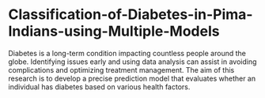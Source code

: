 # Classification-of-Diabetes-in-Pima-Indians-using-Multiple-Models
Diabetes is a long-term condition impacting countless people around the globe. Identifying issues early and using data analysis can assist in avoiding complications and optimizing treatment management. The aim of this research is to develop a precise prediction model that evaluates whether an individual has diabetes based on various health factors.
